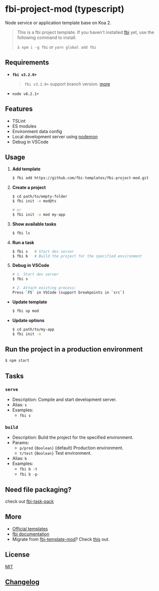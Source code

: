 # fbi-project-mod (typescript)

Node service or application template base on Koa 2.

> This is a fbi project template. If you haven't installed
> [fbi](https://github.com/AlloyTeam/fbi) yet, use the following command to
> install.
>
> `$ npm i -g fbi` or `yarn global add fbi`

## Requirements

- **`fbi v3.2.0+`**
  > `fbi v3.2.0+` support branch version. [more](https://github.com/AlloyTeam/fbi/blob/master/CHANGELOG.md#320-2018-10-22)
- `node v8.2.1+`

## Features

- TSLint
- ES modules
- Environment data config
- Local development server using [nodemon](https://github.com/remy/nodemon)
- Debug in VSCode

## Usage

1. **Add template**

   ```bash
   $ fbi add https://github.com/fbi-templates/fbi-project-mod.git
   ```

1. **Create a project**

   ```bash
   $ cd path/to/empty-folder
   $ fbi init -o mod@ts

   # or
   $ fbi init -o mod my-app
   ```

1. **Show available tasks**

   ```bash
   $ fbi ls
   ```

1. **Run a task**

   ```bash
   $ fbi s   # Start dev server
   $ fbi b   # Build the project for the specified environment
   ```

1. **Debug in VSCode**

   ```bash
   # 1. Start dev server
   $ fbi s

   # 2. Attach existing process:
   Press `F5` in VSCode (support breakpoints in `src`)
   ```

- **Update template**

  ```bash
  $ fbi up mod
  ```

- **Update options**

  ```bash
  $ cd path/to/my-app
  $ fbi init -o
  ```

## Run the project in a production environment

```bash
$ npm start
```

## Tasks

### `serve`

- Description: Compile and start development server.
- Alias: `s`
- Examples:
  - `fbi s`

### `build`

- Description: Build the project for the specified environment.
- Params:
  - `p/prod` `{Boolean}` (default) Production environment.
  - `t/test` `{Boolean}` Test environment.
- Alias: `b`
- Examples:
  - `fbi b -t`
  - `fbi b -p`

## Need file packaging?

check out [fbi-task-pack](https://github.com/fbi-templates/fbi-task-pack)

## More

- [Official templates](https://github.com/fbi-templates)
- [fbi documentation](https://neikvon.gitbooks.io/fbi/content/)
- Migrate from [fbi-template-mod](https://github.com/neikvon/fbi-template-mod)?
  Check [this](https://github.com/fbi-templates/fbi-task-migrate) out.

## License

[MIT](https://opensource.org/licenses/MIT)

## [Changelog](./CHANGELOG.md)
